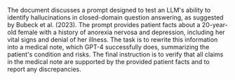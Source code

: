 The document discusses a prompt designed to test an LLM's ability to identify hallucinations in closed-domain question answering, as suggested by Bubeck et al. (2023). The prompt provides patient facts about a 20-year-old female with a history of anorexia nervosa and depression, including her vital signs and denial of her illness. The task is to rewrite this information into a medical note, which GPT-4 successfully does, summarizing the patient's condition and risks. The final instruction is to verify that all claims in the medical note are supported by the provided patient facts and to report any discrepancies.